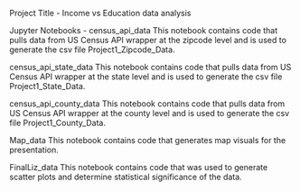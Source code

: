 Project Title - Income vs Education data analysis


Jupyter Notebooks - 
census_api_data
  This notebook contains code that pulls data from US Census API wrapper at the zipcode level and is used to generate the csv file Project1_Zipcode_Data.

census_api_state_data
  This notebook contains code that pulls data from US Census API wrapper at the state level and is used to generate the csv file Project1_State_Data.
  
census_api_county_data
  This notebook contains code that pulls data from US Census API wrapper at the county level and is used to generate the csv file Project1_County_Data.
  
Map_data
  This notebook contains code that generates map visuals for the presentation.
  
FinalLiz_data
  This notebook contains code that was used to generate scatter plots and determine statistical significance of the data.

